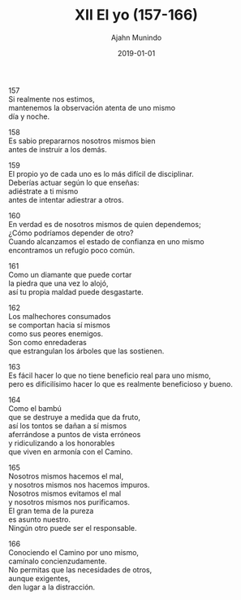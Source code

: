 ﻿---
author: "Ajahn Munindo"
title: "XII El yo (157-166)"
booktitle: "Un Dhammapada para la Contemplación"
source: "https://forestsangha.org/teachings/books/un-dhammapada-para-la-contemplacion?language=Espa%C3%B1ol"
license: "BY-NC-ND"
publisher: "dhammamagga"
date: 2019-01-01
pubyear: 2010-2019 
weight: 12
draft: false
---  

157  
Si realmente nos estimos,  
mantenemos la observación atenta de uno mismo  
día y noche.  

158  
Es sabio prepararnos nosotros mismos bien  
antes de instruir a los demás.   

159  
El propio yo de cada uno es lo más difícil de disciplinar.  
Deberías actuar según lo que enseñas:  
adiéstrate a ti mismo  
antes de intentar adiestrar a otros.  

160  
En verdad es de nosotros mismos de quien dependemos;  
¿Cómo podríamos depender de otro?  
Cuando alcanzamos el estado de confianza en uno mismo  
encontramos un refugio poco común.   

161  
Como un diamante que puede cortar  
la piedra que una vez lo alojó,  
así tu propia maldad puede desgastarte.   

162  
Los malhechores consumados  
se comportan hacia sí mismos  
como sus peores enemigos.  
Son como enredaderas  
que estrangulan los árboles que las sostienen.  

163  
Es fácil hacer lo que no tiene beneficio real para uno mismo,  
pero es dificilísimo hacer lo que es realmente beneficioso y bueno.  

164  
Como el bambú  
que se destruye a medida que da fruto,  
así los tontos se dañan a sí mismos  
aferrándose a puntos de vista erróneos  
y ridiculizando a los honorables  
que viven en armonía con el Camino.  

165  
Nosotros mismos hacemos el mal,  
y nosotros mismos nos hacemos impuros.  
Nosotros mismos evitamos el mal  
y nosotros mismos nos purificamos.  
El gran tema de la pureza  
es asunto nuestro.  
Ningún otro puede ser el responsable.  

166  
Conociendo el Camino por uno mismo,  
camínalo concienzudamente.  
No permitas que las necesidades de otros,  
aunque exigentes,  
den lugar a la distracción.  
